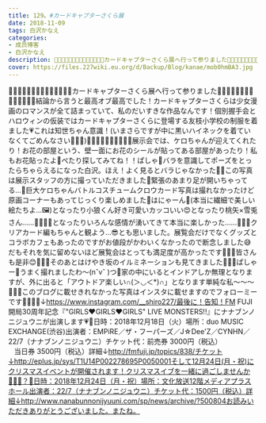 ```yaml
---
title: 129。#カードキャプターさくら展
date: 2018-11-09
tags: 白沢かなえ
categories: 
- 成员博客
- 白沢かなえ
description: 🌸🌸🌸🌸🌸🌸🌸🌸🌸🌸🌸🌸🌸🌸カードキャプターさくら展へ行って参りました🌸🌸🌸🌸🌸🌸🌸🌸🌸🌸🌸🌸🌸🌸結論から言うと最高オブ最高でした！カードキャプターさくらは少女漫画のロマンスが全て詰まっていて、私...
cover: https://files.227wiki.eu.org/d/Backup/Blog/kanae/mob0hmBA3.jpg 
---
```


🌸🌸🌸🌸🌸🌸🌸🌸🌸🌸🌸🌸🌸🌸カードキャプターさくら展へ行って参りました🌸🌸🌸🌸🌸🌸🌸🌸🌸🌸🌸🌸🌸🌸結論から言うと最高オブ最高でした！カードキャプターさくらは少女漫画のロマンスが全て詰まっていて、私のだいすきな作品なんです！個別握手会とハロウィンの仮装ではカードキャプターさくらに登場する友枝小学校の制服を着ました💗これは知世ちゃん意識！(いまさらですが中に黒いハイネックを着ていなくてごめんなさい🙇🏻‍♀️)🌸🌸🌸🌸🌸🌸🌸🌸🌸🌸展示会では、ケロちゃんが迎えてくれたり！お花の部屋という、壁一面にお花のシールが貼ってある部屋があったり！私もお花貼ったよ🌸ぺたり探してみてね！！ぱしゃ📸バラを意識してポーズをとったらちゃらえるになった白沢。ほえ！よく見るとバラじゃなかった💃🏻この写真は展示スタッフの方に撮っていただきました🌸緊張のあまり足が開いちゃってる…🤨巨大ケロちゃんバトルコスチュームクロウカード写真は撮れなかったけど原画コーナーもあってじっくり楽しめました🌸はにゃーん🤤(本当に繊細で美しい絵たちよ…🖼)となったり小狼くん好き可愛いカッコいい😍となったり桃矢×雪兎さん……🤦🏻‍♀️💗となったりいろんな感情が湧いてきて本当に楽しかった……👏🏻🌟クリアカード編もちゃんと観よう…😎とも思いました。展覧会だけでなくグッズとコラボカフェもあったのですがお値段がかわいくなかったので断念しました😅だもそれを気に留めないほど展覧会はとっても満足度が高かったです👏🏻🌟皆さんも是非😊🌸🌸🌸そのあとはけやき坂のイルミネーションも見てきました🎄🌲🎄ぱしゃー📸うまく撮れましたわ〜(nˆvˆ )つ🌃家の中にいるとインドアしか無理となりますが、外に出ると「アウトドア楽しい∩(＞◡＜*)∩」となります単純な私〜〜〜🤦🏻‍♀️このブログに載せきれなかった写真はインスタに載せますのでフォローミーです🐰🌸🌸🌸↓https://www.instagram.com/__shiro227/最後に！告知！FM FUJI 開局30周年記念『"GIRLS❤️GIRLS❤️GIRLS" LIVE MONSTERS!!』にナナブンノニジュウニが出演します💗🌸日時：2018年12月18日（火）場所：duo MUSIC EXCHANGE(渋谷)出演者：EMPiRE／ザ・フーパーズ／J☆Dee'Z／CYNHN／22/7（ナナブンノニジュウニ）チケット代：前売券 3000円（税込）                     当日券 3500円（税込）詳細↓http://fmfuji.jp/topics/838/チケット↓http://eplus.jp/sys/T1U14P002278695P0050001そして12月24日(月・祝)にクリスマスイベントが開催されます！クリスマスイブを一緒に過ごしませんか🎅🏻🎄？🌸日時：2018年12月24日（月・祝）場所：文化放送12階メディアプラスホール出演者：22/7（ナナブンノニジュウニ）チケット代：1500円（税込）詳細↓http://www.nanabunnonijyuuni.com/sp/news/archive/?500804お読みいただきありがとうございました。またね。


